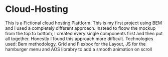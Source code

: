 # Cloud-Hosting
This is a Fictional cloud hosting Plattform.
This is my first project using BEM and I used a completely different approach.
Instead to floow the mockup from the top to bottom, I created every single components first and then put all together.
Honestly I found this approach more difficult.
Technologies used:
Bem methodology, Grid and Flexbox for the Layout, JS for the hamburger menu and AOS librabry to add a smooth animation on scroll


